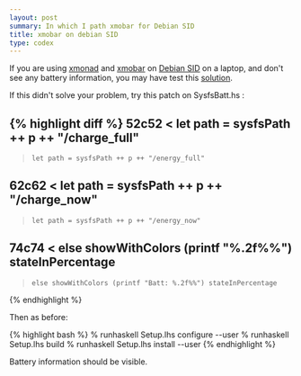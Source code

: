```yaml
---
layout: post
summary: In which I path xmobar for Debian SID
title: xmobar on debian SID
type: codex
---
```


If you are using [xmonad](http://www.xmonad.org/) and [xmobar](http://projects.haskell.org/xmobar/) on [Debian SID](http://www.debian.org/) on a laptop, and don't see any battery information, you may have test this [solution](http://5e6n1.wordpress.com/2009/03/30/xmobar-battery-plugin-using-sysfs-not-procfs/).

If this didn't solve your problem, try this patch on SysfsBatt.hs :

{% highlight diff %}
52c52
<     let path = sysfsPath ++ p ++ "/charge_full"
---
>     let path = sysfsPath ++ p ++ "/energy_full"
62c62
<     let path = sysfsPath ++ p ++ "/charge_now"
---
>     let path = sysfsPath ++ p ++ "/energy_now"
74c74
<     else showWithColors (printf "%.2f%%") stateInPercentage
---
>     else showWithColors (printf "Batt: %.2f%%") stateInPercentage
{% endhighlight %}

Then as before:

{% highlight bash %}
% runhaskell Setup.lhs configure --user
% runhaskell Setup.lhs build
% runhaskell Setup.lhs install --user
{% endhighlight %}

Battery information should be visible.
